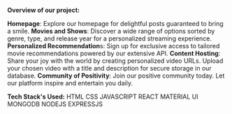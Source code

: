 **Overview of our project:**

**Homepage**: Explore our homepage for delightful posts guaranteed to bring a smile.
**Movies and Shows**: Discover a wide range of options sorted by genre, type, and release year for a personalized streaming experience.
**Personalized Recommendation**s: Sign up for exclusive access to tailored movie recommendations powered by our extensive API.
**Content Hosting**: Share your joy with the world by creating personalized video URLs. Upload your chosen video with a title and description for secure storage in our database.
**Community of Positivity**: Join our positive community today. Let our platform inspire and entertain you daily.

**Tech Stack's Used:**
HTML
CSS
JAVASCRIPT
REACT
MATERIAL UI
MONGODB
NODEJS
EXPRESSJS
